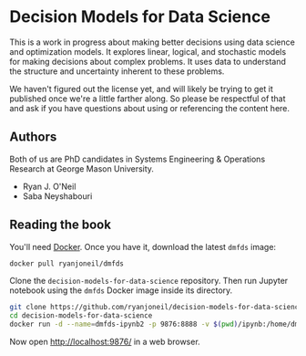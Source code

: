 Decision Models for Data Science
================================

This is a work in progress about making better decisions using data science and optimization models. It explores linear, logical, and stochastic models for making decisions about complex problems. It uses data to understand the structure and uncertainty inherent to these problems.

We haven't figured out the license yet, and will likely be trying to get it published once we're a little farther along. So please be respectful of that and ask if you have questions about using or referencing the content here.

Authors
-------
Both of us are PhD candidates in Systems Engineering & Operations Research at George Mason University.

* Ryan J. O'Neil
* Saba Neyshabouri 

Reading the book
----------------

You'll need [Docker](https://www.docker.com/). Once you have it, download the latest `dmfds` image:

```bash
docker pull ryanjoneil/dmfds
```

Clone the `decision-models-for-data-science` repository. Then run Jupyter notebook using the `dmfds` Docker image inside its directory.

```bash
git clone https://github.com/ryanjoneil/decision-models-for-data-science.git
cd decision-models-for-data-science
docker run -d --name=dmfds-ipynb2 -p 9876:8888 -v $(pwd)/ipynb:/home/dmfds/ipynb:rw ryanjoneil/dmfds
```

Now open [http://localhost:9876/](http://localhost:9876/) in a web browser.

